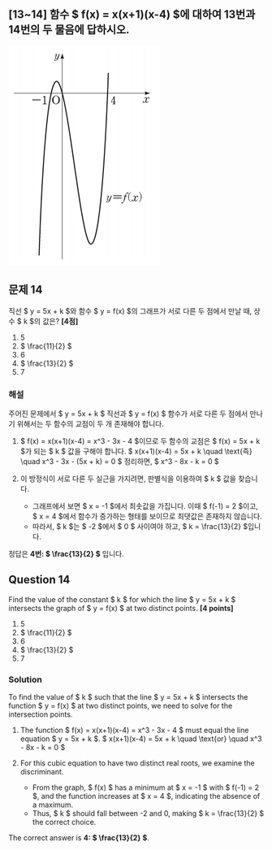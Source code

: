 ## [13~14] 함수 $ f(x) = x(x+1)(x-4) $에 대하여 13번과 14번의 두 물음에 답하시오.

![A_14](../Images/A_13_14.png)

## 문제 14
직선 $ y = 5x + k $와 함수 $ y = f(x) $의 그래프가 서로 다른 두 점에서 만날 때, 상수 $ k $의 값은? **[4점]**

1. 5  
2. $ \frac{11}{2} $  
3. 6  
4. $ \frac{13}{2} $  
5. 7  

### 해설
주어진 문제에서 $ y = 5x + k $ 직선과 $ y = f(x) $ 함수가 서로 다른 두 점에서 만나기 위해서는 두 함수의 교점이 두 개 존재해야 합니다.

1. $ f(x) = x(x+1)(x-4) = x^3 - 3x - 4 $이므로 두 함수의 교점은 $ f(x) = 5x + k $가 되는 $ k $ 값을 구해야 합니다.
    $
    x(x+1)(x-4) = 5x + k \quad \text{즉} \quad x^3 - 3x - (5x + k) = 0
    $
    정리하면,
    $
    x^3 - 8x - k = 0
    $

2. 이 방정식이 서로 다른 두 실근을 가지려면, 판별식을 이용하여 $ k $ 값을 찾습니다.
    - 그래프에서 보면 $ x = -1 $에서 최솟값을 가집니다. 이때 $ f(-1) = 2 $이고, $ x = 4 $에서 함수가 증가하는 형태를 보이므로 최댓값은 존재하지 않습니다.
    - 따라서, $ k $는 $ -2 $에서 $ 0 $ 사이여야 하고, $ k = \frac{13}{2} $입니다.

정답은 **4번: $ \frac{13}{2} $** 입니다.

## Question 14
Find the value of the constant $ k $ for which the line $ y = 5x + k $ intersects the graph of $ y = f(x) $ at two distinct points. **[4 points]**

1. 5  
2. $ \frac{11}{2} $  
3. 6  
4. $ \frac{13}{2} $  
5. 7  

### Solution
To find the value of $ k $ such that the line $ y = 5x + k $ intersects the function $ y = f(x) $ at two distinct points, we need to solve for the intersection points.

1. The function $ f(x) = x(x+1)(x-4) = x^3 - 3x - 4 $ must equal the line equation $ y = 5x + k $.
    $
    x(x+1)(x-4) = 5x + k \quad \text{or} \quad x^3 - 8x - k = 0
    $

2. For this cubic equation to have two distinct real roots, we examine the discriminant. 
    - From the graph, $ f(x) $ has a minimum at $ x = -1 $ with $ f(-1) = 2 $, and the function increases at $ x = 4 $, indicating the absence of a maximum.
    - Thus, $ k $ should fall between -2 and 0, making $ k = \frac{13}{2} $ the correct choice.

The correct answer is **4: $ \frac{13}{2} $**.
